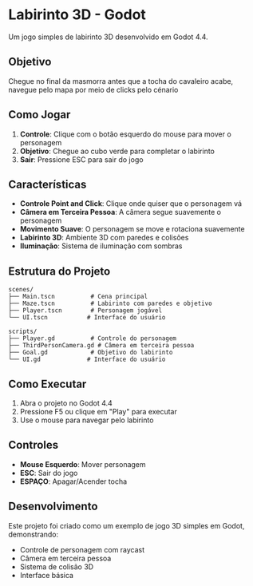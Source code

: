 # Labirinto 3D - Godot

Um jogo simples de labirinto 3D desenvolvido em Godot 4.4.

## Objetivo
Chegue no final da masmorra antes que a tocha do cavaleiro acabe, navegue pelo mapa por meio de clicks pelo cénario

## Como Jogar

1. **Controle**: Clique com o botão esquerdo do mouse para mover o personagem
2. **Objetivo**: Chegue ao cubo verde para completar o labirinto
3. **Sair**: Pressione ESC para sair do jogo

## Características

- **Controle Point and Click**: Clique onde quiser que o personagem vá
- **Câmera em Terceira Pessoa**: A câmera segue suavemente o personagem
- **Movimento Suave**: O personagem se move e rotaciona suavemente
- **Labirinto 3D**: Ambiente 3D com paredes e colisões
- **Iluminação**: Sistema de iluminação com sombras

## Estrutura do Projeto

```
scenes/
├── Main.tscn          # Cena principal
├── Maze.tscn          # Labirinto com paredes e objetivo
├── Player.tscn        # Personagem jogável
└── UI.tscn           # Interface do usuário

scripts/
├── Player.gd          # Controle do personagem
├── ThirdPersonCamera.gd # Câmera em terceira pessoa
├── Goal.gd            # Objetivo do labirinto
└── UI.gd             # Interface do usuário
```

## Como Executar

1. Abra o projeto no Godot 4.4
2. Pressione F5 ou clique em "Play" para executar
3. Use o mouse para navegar pelo labirinto

## Controles

- **Mouse Esquerdo**: Mover personagem
- **ESC**: Sair do jogo
- **ESPAÇO**: Apagar/Acender tocha

## Desenvolvimento

Este projeto foi criado como um exemplo de jogo 3D simples em Godot, demonstrando:
- Controle de personagem com raycast
- Câmera em terceira pessoa
- Sistema de colisão 3D
- Interface básica 
